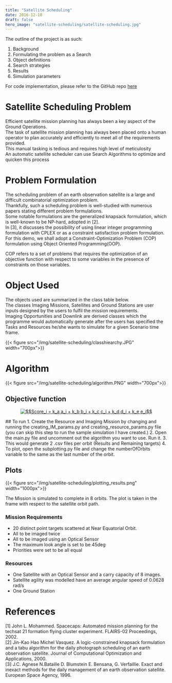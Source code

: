```yaml
---
title: "Satellite Scheduling"
date: 2016-12-18
draft: false
hero_image: "satellite-scheduling/satellite-scheduling.jpg"
---
```


The outline of the project is as such: <br>
1. Background <br>
2. Formulating the problem as a Search <br>
3. Object definitions <br>
4. Search strategies <br>
5. Results <br>
6. Simulation parameters <br>

For code implementation, please refer to the GitHub repo [here](https://github.com/notha99y/Satellite-Scheduling)
# Satellite Scheduling Problem
Efficient satellite mission planning has always been a key aspect of the Ground Operations. <br>
The task of satellite mission planning has always been placed onto a human operator to plan accurately and efficiently to meet all of the requirements provided. <br>
This manual tasking is tedious and requires high level of meticulosity <br>
An automatic satellite scheduler can use Search Algorithms to optimize and quicken this process

# Problem Formulation
The scheduling problem of an earth observation satellite is a large and difficult combinatorial optimization problem. <br>
Thankfully, such a scheduling problem is well-studied with numerous papers stating different problem formulations. <br>
Some notable formulations are the generalized knapsack formulation, which is well-known to be NP-hard, adopted in [2]. <br>
In [3], it discusses the possibility of using linear integer programming formulation with CPLEX or as a constraint satisfaction problem formulation. <br>
For this demo, we shall adopt a Constraint-Optimization Problem (COP) formulation using Object Oriented Programming(OOP). <br>

COP refers to a set of problems that requires the optimization of an objective function with respect to some variables in the presence of constraints on those variables. <br>

# Object Used
The objects used are summarized in the class table below. <br>
The classes Imaging Missions, Satellites and Ground Stations are user inputs designed by the users to fulfil the mission requirements. <br>
Imaging Opportunities and Downlink are derived classes which the programme would automatically generate after the users has specified the Tasks and Resources he/she wants to simulate for a given Scenario time frame. <br>

{{< figure src="/img/satellite-scheduling/classhiearchy.JPG" width="700px">}}


# Algorithm

{{< figure src="/img/satellite-scheduling/algorithm.PNG" width="700px">}}

## Objective function
<p align="center">
<a href="https://www.codecogs.com/eqnedit.php?latex=$$Score_i&space;=&space;k_a&space;a_i&space;&plus;&space;k_b&space;b_i&space;&plus;&space;k_c&space;c_i&space;&plus;&space;k_d&space;d_i&space;&plus;&space;k_e&space;e_i$$" target="_blank"><img src="https://latex.codecogs.com/gif.latex?$$Score_i&space;=&space;k_a&space;a_i&space;&plus;&space;k_b&space;b_i&space;&plus;&space;k_c&space;c_i&space;&plus;&space;k_d&space;d_i&space;&plus;&space;k_e&space;e_i$$" title="$$Score_i = k_a a_i + k_b b_i + k_c c_i + k_d d_i + k_e e_i$$" /></a>

</p>
## To run
1. Create the Resource and Imaging Mission by changing and running the creating_IM_params.py and creating_resource_params.py file (you can skip this step to run the sample simulation I have created.)
2. Open the main.py file and uncomment out the algorithm you want to use. Run it.
3. This would generate 2 .csv files per orbit (Results and Remaining targets)
4. To plot, open the subplotting.py file and change the numberOfOrbits variable to the same as the last number of the orbit.

## Plots

{{< figure src="/img/satellite-scheduling/plotting_results.png" width="1000px">}}

The Mission is simulated to complete in 8 orbits. The plot is taken in the frame with respect to the satellite orbit path.

### Mission Requirements
- 20 distinct point targets scattered at Near Equatorial Orbit.
- All to be imaged twice
- All to be imaged using an Optical Sensor
- The maximum look angle is set to be 45deg
- Priorities were set to be all equal

### Resources
- One Satellite with an Optical Sensor and a carry capacity of 8 images.
- Satellite agility was modelled have an average angular speed of 0.0628 rad/s
- One Ground Station

# References
[1] John L. Mohammed. Spacecaps: Automated mission planning for the techsat 21 formation flying cluster experiment. FLAIRS-02 Proceedings, 2002. <br>
[2] Jin-Kao Hao Michel Vasquez. A logic-constrained knapsack formulation and a tabu algorithm for the daily photograph scheduling of an earth observation satellite. Journal of
Computational Optimization and Applications, 2000. <br>
[3] J.C. Agnese N.Bataille D. Blumstein E. Bensana, G. Verfaillie. Exact and inexact methods
for the daily management of an earth observation satellite. European Space Agency, 1996. <br>
